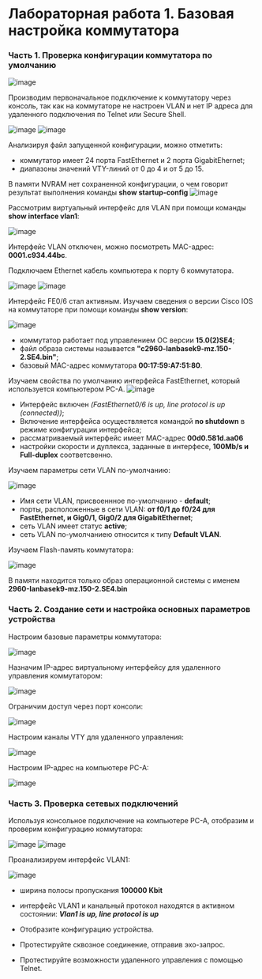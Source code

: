 # Лабораторная работа 1. Базовая настройка коммутатора
### Часть 1. Проверка конфигурации коммутатора по умолчанию
![image](https://user-images.githubusercontent.com/89464074/130942113-250fed32-8819-427a-a255-19f1be4504f9.png)

Производим первоначальное подключение к коммутатору через консоль, так как на коммутаторе не настроен VLAN и нет IP адреса для удаленного подключения по Telnet или Secure Shell.

![image](https://user-images.githubusercontent.com/89464074/130936390-29c9cf32-752c-49db-9db9-725252886d87.png)   ![image](https://user-images.githubusercontent.com/89464074/130936497-b3da0f56-bf36-4db5-b9f8-295a383d2580.png) 

Анализируя файл запущенной конфигурации, можно отметить:
- коммутатор имеет 24 порта FastEthernet и 2 порта GigabitEhernet; 
- диапазоны значений VTY-линий от 0 до 4 и от 5 до 15.

В памяти NVRAM нет сохраненной конфигурации, о чем говорит результат выполнения команды **show startup-config**
![image](https://user-images.githubusercontent.com/89464074/130937844-e75fa5cd-2724-44cb-8c06-023d60f2660e.png)

Рассмотрим виртуальный интерфейс для VLAN при помощи команды **show interface vlan1**:

![image](https://user-images.githubusercontent.com/89464074/130939269-f2d5c2df-56be-41d3-bf1f-0f343a17069b.png)

Интерфейс VLAN отключен, можно посмотреть MAC-адрес: **0001.c934.44bc**.

Подключаем Ethernet кабель компьютера к порту 6 коммутатора.

![image](https://user-images.githubusercontent.com/89464074/130943036-92f8262a-9bc5-47ec-ac6f-c1d7a2d5ad80.png) ![image](https://user-images.githubusercontent.com/89464074/130943181-9a95c599-4be2-4143-8260-88dcd6955f99.png)

Интерфейс FE0/6 стал активным.
Изучаем сведения о версии Cisco IOS на коммутаторе при помощи команды **show version**:

![image](https://user-images.githubusercontent.com/89464074/130944479-d11958ba-31aa-463e-abbe-50b824737509.png)

- коммутатор работает под управлением ОС версии **15.0(2)SE4**;
- файл образа системы называется **"c2960-lanbasek9-mz.150-2.SE4.bin"**;
- базовый MAC-адрес коммутатора **00:17:59:A7:51:80**.

Изучаем свойства по умолчанию интерфейса FastEthernet, который используется компьютером PC-A.
![image](https://user-images.githubusercontent.com/89464074/130945404-f484f6b9-ddf7-4b27-bbfc-2cd8aa5201f8.png)

- Интерфейс включен _(FastEthernet0/6 is up, line protocol is up (connected))_;
- Включение интерфейса осуществляется командой **no shutdown** в режиме конфигурации интерфейса;
- рассматриваемый интерфейс имеет MAC-адрес **00d0.581d.aa06**
- настройки скорости и дуплекса, заданные в интерфесе, **100Mb/s и Full-duplex** соответсвенно. 

Изучаем параметры сети VLAN по-умолчанию:

![image](https://user-images.githubusercontent.com/89464074/130947392-b558e70f-c872-45e9-9559-48222bdbb87c.png)

- Имя сети VLAN, присвоеннное по-умолчанию - **default**;
- порты, расположенные в сети VLAN: **от f0/1 до f0/24 для FastEthernet, и Gig0/1, Gig0/2 для GigabitEthernet**;
- сеть VLAN имеет статус **active**;
- сеть VLAN по-умолчаниею относится к типу **Default VLAN**.

Изучаем Flash-память коммутатора:

![image](https://user-images.githubusercontent.com/89464074/130949280-6373da71-8f78-4625-acfc-925ae96e2cc7.png)

В памяти находится только образ операционной системы с именем **2960-lanbasek9-mz.150-2.SE4.bin**


### Часть 2. Создание сети и настройка основных параметров устройства
Настроим базовые параметры коммутатора:

![image](https://user-images.githubusercontent.com/89464074/130952047-3f1bdb15-ba6b-4824-818a-c0f6bc6a7a39.png)

Назначим IP-адрес виртуальному интерфейсу для удаленного управления коммутатором:

![image](https://user-images.githubusercontent.com/89464074/130952617-4c35f2a6-c8c0-4f0a-ba31-27e4216696af.png)

Ограничим доступ через порт консоли:

![image](https://user-images.githubusercontent.com/89464074/130952946-4a2c7fbc-1fe2-43e5-a488-63524b238563.png)

Настроим каналы VTY для удаленного управления:

![image](https://user-images.githubusercontent.com/89464074/130953421-e65c4177-c713-403d-a502-d00ae47d34e7.png)

Настроим IP-адрес на компьютере PC-A:

![image](https://user-images.githubusercontent.com/89464074/130953544-ffd17e5e-f18b-4dd8-b4db-1b7813d8f79b.png)

### Часть 3. Проверка сетевых подключений
Используя консольное подключение на компьютере PC-A, отобразим и проверим конфигурацию коммутатора:

![image](https://user-images.githubusercontent.com/89464074/130954382-61b18951-e2b8-4027-a657-5ebbca448ebf.png) ![image](https://user-images.githubusercontent.com/89464074/130954609-8350a4dc-1f35-4219-8ec3-da89f4b25910.png)

Проанализируем интерфейс VLAN1:

![image](https://user-images.githubusercontent.com/89464074/130955465-2e6b1ebb-43a6-4668-adb2-4b618d2c3107.png)

- ширина полосы пропускания **100000 Kbit**
- интерфейс VLAN1 и канальный протокол находятся в активном состоянии: ***Vlan1 is up, line protocol is up***



- Отобразите конфигурацию устройства.
- Протестируйте сквозное соединение, отправив эхо-запрос.
- Протестируйте возможности удаленного управления с помощью Telnet.


